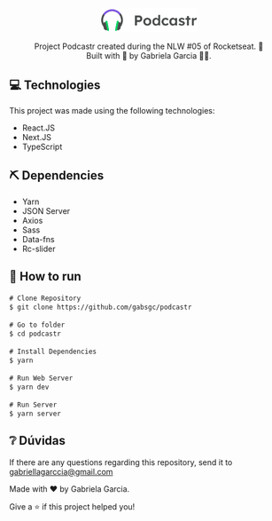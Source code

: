 <div align="center">
    <img src="https://github.com/gabsgc/podcastr/blob/main/public/logo.svg" alt="Podcastr" width="35%"/>
    </br><p> Project Podcastr created during the NLW #05 of Rocketseat. 🚀 </br>
    Built with 💜 by Gabriela Garcia 👩‍🚀.</p>
</div>

## :computer: Technologies

This project was made using the following technologies:
- React.JS
- Next.JS
- TypeScript

## ⛏ Dependencies
- Yarn
- JSON Server
- Axios
- Sass
- Data-fns
- Rc-slider

## :construction_worker: How to run

```
# Clone Repository
$ git clone https://github.com/gabsgc/podcastr

# Go to folder
$ cd podcastr

# Install Dependencies
$ yarn

# Run Web Server
$ yarn dev

# Run Server
$ yarn server
```
## ❔ Dúvidas
If there are any questions regarding this repository, send it to gabriellagarccia@gmail.com

Made with ❤︎ by Gabriela Garcia.

Give a ⭐️ if this project helped you!
